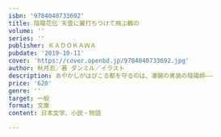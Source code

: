 ```yaml
---
isbn: '9784040733692'
title: 陰陽花伝 天雲に翼打ちつけて飛ぶ鶴の
volume: ''
series: ''
publisher: ＫＡＤＯＫＡＷＡ
pubdate: '2019-10-11'
cover: 'https://cover.openbd.jp/9784040733692.jpg'
author: 秋月忍／著 ダンミル／イラスト
description: あやかしがはびこる都を守るのは、凄腕の男装の陰陽師――
price: '620'
genre: ''
target: 一般
format: 文庫
content: 日本文学、小説・物語

---
```

